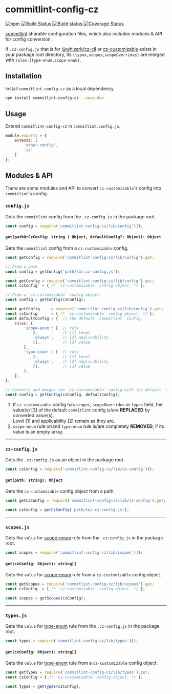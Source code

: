 # commitlint-config-cz 

[![npm][npm-image]][npm-url]
[![Build Status][travis-image]][travis-url]
[![Build status][appveyor-image]][appveyor-url]
[![Coverage Status][coveralls-image]][coveralls-url]

[commitlint][] sharable configuration files, which also includes modules & API
for config conversion.

If `.cz-config.js` that is for [@whizark/cz-cli][] or
[cz-customizable][] exists in your package root directory, its
`{types,scopes,scopeOverrides}` are merged with
`rules.{type-enum,scope-enum}`.

## Installation

Install `commitlint-config-cz` as a local dependency.

```sh
npm install commitlint-config-cz --save-dev
```

## Usage

Extend `commitlint-config-cz` in `commitlint.config.js`.

```js
module.exports = {
    extends: [
        'other-config',
        'cz'
    ]
};
```

## Modules & API

There are some modules and API to convert `cz-customizable`'s config into `commitlint`'s config.

### `config.js`

Gets the `commitlint` config from the `.cz-config.js` in the package root.

```js
const config = require('commitlint-config-cz/lib/config')();
````

#### `get(pathOrCzConfig: string | Object, defaultConfig?: Object): Object`

Gets the `commitlint` config from a `cz-customizable` config.

```js
const getConfig = require('commitlint-config-cz/lib/config').get;

// From a path.
const config = getConfig('path/to/.cz-config.js');
````

```js
const getConfig = require('commitlint-config-cz/lib/config').get;
const czConfig  = { /* `cz-customizable` config object. */ };

// From a `cz-customizable` config object.
const config = getConfig(czConfig);
````

```js
const getConfig     = require('commitlint-config-cz/lib/config').get;
const czConfig      = { /* `cz-customizable` config object. */ };
const defaultConfig = {  // The default `commitlint` config.
    rules: {
        'scope-enum': [  // rule
            2,           // [1] level
            'always',    // [2] applicability
            [],          // [3] value
        ],
        'type-enum' : [  // rule
            2,           // [1] level
            'always',    // [2] applicability
            [],          // [3] value
        ],
    },
};

// Converts and merges the `cz-customizable` config with the default `commitlint` config.
const config = getConfig(czConfig, defaultConfig);
````

1. If `cz-customizable` config has `scopes`, `scopeOverrides` or `types` field,
   the value(s) [3] of the default `commitlint` config is/are **REPLACED** by converted value(s).  
   Level [1] and applicability [2] remain as they are.
2. `scope-enum` rule or/and `type-enum` rule is/are completely **REMOVED**, if its value is an empty array.

---

### `cz-config.js`

Gets the `.cz-config.js` as an object in the package root.

```js
const czConfig = require('commitlint-config-cz/lib/cz-config')();
````

#### `get(path: string): Object`

Gets the `cz-customizable` config object from a path.

```js
const getCzConfig = require('commitlint-config-cz/lib/cz-config').get;

const czConfig = getCzConfig('path/to/.cz-config.js');
````

---

### `scopes.js`

Gets the `value` for [scope-enum][] rule from the `.cz-config.js` in the package root.

```js
const scopes = require('commitlint-config-cz/lib/scopes')();
````

#### `get(czConfig: Object): string[]`

Gets the `value` for [scope-enum][] rule from a `cz-customizable` config object.

```js
const getScopes = require('commitlint-config-cz/lib/scopes').get;
const czConfig  = { /* `cz-customizable` config object. */ };

const scopes = getScopes(czConfig);
````

---

### `types.js`

Gets the `value` for [type-enum][] rule from the `.cz-config.js` in the package root.

```js
const types = require('commitlint-config-cz/lib/types')();
````

#### `get(czConfig: Object): string[]`

Gets the `value` for [type-enum][] rule from a `cz-customizable` config object.

```js
const getTypes = require('commitlint-config-cz/lib/types').get;
const czConfig = { /* `cz-customizable` config object. */ };

const types = getTypes(czConfig);
````

[commitlint]: https://github.com/marionebl/commitlint
[@whizark/cz-cli]: https://github.com/whizark/cz-cli
[cz-customizable]: https://github.com/leonardoanalista/cz-customizable

[npm-image]: https://img.shields.io/npm/v/commitlint-config-cz.svg
[npm-url]: https://www.npmjs.com/commitlint-config-cz

[coveralls-image]: https://coveralls.io/repos/whizark/commitlint-config-cz/badge.svg?branch=master&service=github
[coveralls-url]: https://coveralls.io/github/whizark/commitlint-config-cz?branch=master

[travis-image]: https://travis-ci.org/whizark/commitlint-config-cz.svg?branch=master
[travis-url]: https://travis-ci.org/whizark/commitlint-config-cz

[appveyor-image]: https://ci.appveyor.com/api/projects/status/github/whizark/commitlint-config-cz?branch=master&svg=true
[appveyor-url]: https://ci.appveyor.com/project/whizark/commitlint-config-cz/branch/master

[scope-enum]: http://marionebl.github.io/commitlint/#/reference-rules?id=scope-enum
[type-enum]: http://marionebl.github.io/commitlint/#/reference-rules?id=type-enum
